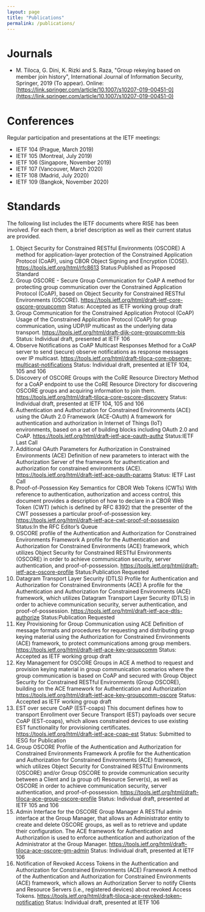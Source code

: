 ```yaml
---
layout: page
title: "Publications"
permalink: /publications/
---
```


# Journals # 
* M. Tiloca, G. Dini, K. Rizki and S. Raza, "Group rekeying based on member join history", International Journal of Information Security, Springer, 2019 (To appear). Online:
[https://link.springer.com/article/10.1007/s10207-019-00451-0](https://link.springer.com/article/10.1007/s10207-019-00451-0)

# Conferences # 
Regular participation and presentations at the IETF meetings:
* IETF 104 (Prague, March 2019)
* IETF 105 (Montreal, July 2019)
* IETF 106 (Singapore, November 2019)
* IETF 107 (Vancouver, March 2020)
* IETF 108 (Madrid, July 2020)
* IETF 109 (Bangkok, November 2020)

# Standards #
The following list includes the IETF documents where RISE has been involved. For each them, a brief description as well as their current status are provided.

1.	Object Security for Constrained RESTful Environments (OSCORE)
A method for application-layer protection of the Constrained Application Protocol (CoAP), using CBOR Object Signing and Encryption (COSE).
https://tools.ietf.org/html/rfc8613
Status:Published as Proposed Standard
2.	Group OSCORE - Secure Group Communication for CoAP
A method for protecting group communication over the Constrained Application Protocol (CoAP), based on Object Security for Constrained RESTful Environments (OSCORE).
https://tools.ietf.org/html/draft-ietf-core-oscore-groupcomm
Status: Accepted as IETF working group draft
3.	Group Communication for the Constrained Application Protocol (CoAP)
Usage of the Constrained Application Protocol (CoAP) for group communication, using UDP/IP multicast as the underlying data transport.
https://tools.ietf.org/html/draft-dijk-core-groupcomm-bis
Status: Individual draft, presented at IETF 106
4.	Observe Notifications as CoAP Multicast Responses
Method for a CoAP server to send (secure) observe notifications as response messages over IP multicast.
https://tools.ietf.org/html/draft-tiloca-core-observe-multicast-notifications
Status: Individual draft, presented at IETF 104, 105 and 106
5.	Discovery of OSCORE Groups with the CoRE Resource Directory
Method for a CoAP endpoint to use the CoRE Resource Directory for discovering OSCORE groups and acquiring information to join them.
https://tools.ietf.org/html/draft-tiloca-core-oscore-discovery
Status: Individual draft, presented at IETF 104, 105 and 106
6.	Authentication and Authorization for Constrained Environments (ACE) using the OAuth 2.0 Framework (ACE-OAuth)
A framework for authentication and authorization in Internet of Things (IoT) environments, based on a set of building blocks including OAuth 2.0 and CoAP.
https://tools.ietf.org/html/draft-ietf-ace-oauth-authz
Status:IETF Last Call
7.	Additional OAuth Parameters for Authorization in Constrained Environments (ACE)
Definition of new parameters to interact with the Authorization Server of the framework for   authentication and authorization for constrained environments (ACE).
https://tools.ietf.org/html/draft-ietf-ace-oauth-params
Status: IETF Last Call
8.	Proof-of-Possession Key Semantics for CBOR Web Tokens (CWTs)
With reference to authentication, authorization and access control, this document provides a description of how to declare in a CBOR Web Token (CWT) (which is defined by RFC 8392) that the presenter of the CWT possesses a particular proof-of-possession key.
https://tools.ietf.org/html/draft-ietf-ace-cwt-proof-of-possession
Status:In the RFC Editor’s Queue
9.	 OSCORE profile of the Authentication and Authorization for Constrained Environments Framework
A profile for the Authentication and   Authorization for Constrained Environments (ACE) framework, which  utilizes Object Security for Constrained RESTful Environments   (OSCORE) in order to achieve communication security, server authentication, and proof-of-possession.
https://tools.ietf.org/html/draft-ietf-ace-oscore-profile
Status:Publication Requested
10.	 Datagram Transport Layer Security (DTLS) Profile for Authentication and Authorization for Constrained Environments (ACE)
A profile for the Authentication and Authorization for Constrained Environments (ACE) framework, which utilizes Datagram Transport Layer Security (DTLS) in order to achieve communication security, server authentication, and proof-of-possession.
https://tools.ietf.org/html/draft-ietf-ace-dtls-authorize
Status:Publication Requested
11.	 Key Provisioning for Group Communication using ACE
Definition of message formats and procedures for requesting  and distributing group keying material using the Authorization for Constrained Environments (ACE) framework, to   protect communications among group members.
https://tools.ietf.org/html/draft-ietf-ace-key-groupcomm
Status: Accepted as IETF working group draft
12.	  Key Management for OSCORE Groups in ACE
A method to request and provision keying   material in group communication scenarios where the group communication is based on CoAP and secured with Group Object Security for Constrained RESTful Environments (Group OSCORE), building on the ACE framework for Authentication and Authorization
https://tools.ietf.org/html/draft-ietf-ace-key-groupcomm-oscore
Status: Accepted as IETF working group draft
13.	 EST over secure CoAP (EST-coaps)
This document defines how to transport Enrollment over Secure Transport (EST) payloads over secure CoAP (EST-coaps), which allows constrained devices to use   existing EST functionality for provisioning certificates.
https://tools.ietf.org/html/draft-ietf-ace-coap-est
Status: Submitted to IESG for Publication
14.	 Group OSCORE Profile of the Authentication and Authorization for Constrained Environments Framework
A profile for the Authentication and Authorization for Constrained Environments (ACE) framework, which  utilizes Object Security for Constrained RESTful Environments   (OSCORE) and/or Group OSCORE to provide communication security   between a Client and (a group of) Resource Server(s), as well as OSCORE in order to achieve communication security, server authentication, and proof-of-possession.
https://tools.ietf.org/html/draft-tiloca-ace-group-oscore-profile
Status: Individual draft, presented at IETF 105 and 106
15.	Admin Interface for the OSCORE Group Manager
A RESTful admin interface at the Group Manager,   that allows an Administrator entity to create and delete OSCORE groups, as well as to retrieve and update their configuration.  The ACE framework for Authentication and Authorization is used to enforce   authentication and authorization of the Administrator at the Group Manager.
https://tools.ietf.org/html/draft-tiloca-ace-oscore-gm-admin
Status: Individual draft, presented at IETF 106
16.	 Notification of Revoked Access Tokens in the Authentication and Authorization for Constrained Environments (ACE) Framework
A method of the Authentication and Authorization for Constrained Environments (ACE) framework, which allows an Authorization Server to notify Clients and Resource Servers (i.e., registered devices) about revoked Access Tokens.
https://tools.ietf.org/html/draft-tiloca-ace-revoked-token-notification
Status: Individual draft, presented at IETF 106
